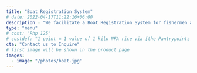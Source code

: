 ```yaml
---
title: "Boat Registration System"
# date: 2022-04-17T11:22:16+06:00
description : "We facilitate a Boat Registration System for fishermen and local residents"
type: "menu"
# cost: "Php 125"
# costdef: "1 point = 1 value of 1 kilo NFA rice via [the Pantrypoints system](https://pantrypoints.com)"
cta: "Contact us to Inquire"
# first image will be shown in the product page
images:
  - image: "/photos/boat.jpg"
---
```

